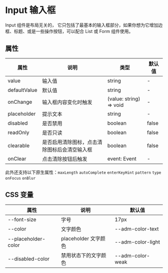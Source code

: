 # Input 输入框

Input 组件是布局无关的， 它只包括了最基本的输入框部分，如果你想为它增加边框、标题、或是一些操作按钮，可以配合 List 或 Form 组件使用。

<code src="./demos/index.tsx"></code>

## 属性

| 属性         | 说明                                         | 类型                    | 默认值 |
| ------------ | -------------------------------------------- | ----------------------- | ------ |
| value        | 输入值                                       | string                  | -      |
| defaultValue | 默认值                                       | string                  | -      |
| onChange     | 输入框内容变化时触发                         | (value: string) => void | -      |
| placeholder  | 提示文本                                     | string                  | -      |
| disabled     | 是否禁用                                     | boolean                 | false  |
| readOnly     | 是否只读                                     | boolean                 | false  |
| clearable    | 是否启用清除图标，点击清除图标后会清空输入框 | boolean                 | false  |
| onClear      | 点击清除按钮后触发                           | event: Event            | -      |

此外还支持以下原生属性：`maxLength` `autoComplete` `enterKeyHint` `pattern` `type` `onFocus` `onBlur`

## CSS 变量

| 属性                | 说明                 | 默认值            |
| ------------------- | -------------------- | ----------------- |
| --font-size         | 字号                 | 17px              |
| --color             | 文字颜色             | --adm-color-text  |
| --placeholder-color | placeholder 文字颜色 | --adm-color-light |
| --disabled-color    | 禁用状态下的文字颜色 | --adm-color-weak  |

